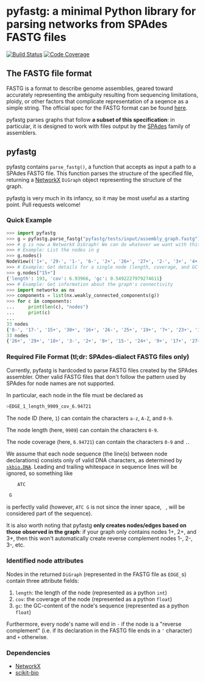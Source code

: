 # pyfastg: a minimal Python library for parsing networks from SPAdes FASTG files
[![Build Status](https://travis-ci.org/fedarko/pyfastg.svg?branch=master)](https://travis-ci.org/fedarko/pyfastg) [![Code Coverage](https://codecov.io/gh/fedarko/pyfastg/branch/master/graph/badge.svg)](https://codecov.io/gh/fedarko/pyfastg)

## The FASTG file format
FASTG is a format to describe genome assemblies, geared toward accurately representing the ambiguity resulting from sequencing limitations, ploidy, or other factors that complicate representation of a seqence as a simple string.  The official spec for the FASTG format can be found [here](http://fastg.sourceforge.net/).

pyfastg parses graphs that follow **a subset of this specification**: in
particular, it is designed to work with files output by the
[SPAdes](http://cab.spbu.ru/software/spades/) family of assemblers.

## pyfastg
pyfastg contains `parse_fastg()`, a function that accepts as input a path
to a SPAdes FASTG file. This function parses the structure of the specified
file, returning a [NetworkX](https://networkx.github.io) `DiGraph` object representing
the structure of the graph.

pyfastg is very much in its infancy, so it may be most useful as a starting point.
Pull requests welcome!

### Quick Example

```python
>>> import pyfastg
>>> g = pyfastg.parse_fastg("pyfastg/tests/input/assembly_graph.fastg")
>>> # g is now a NetworkX DiGraph! We can do whatever we want with this object.
>>> # Example: List the nodes in g
>>> g.nodes()
NodeView(('1+', '29-', '1-', '6-', '2+', '26+', '27+', '2-', '3+', '4+', '6+', '7+', '3-', '33-', '9-', '4-', '5+', '5-', '28+', '7-', '8+', '28-', '9+', '8-', '12-', '10+', '12+', '10-', '24-', '32-', '11+', '30-', '11-', '27-', '19-', '13+', '25+', '31-', '13-', '14+', '14-', '26-', '15+', '15-', '23-', '16+', '16-', '17+', '17-', '19+', '18+', '33+', '18-', '20+', '20-', '22+', '21+', '21-', '22-', '23+', '24+', '25-', '29+', '30+', '31+', '32+'))
>>> # Example: Get details for a single node (length, coverage, and GC-content)
>>> g.nodes["15+"]
{'length': 193, 'cov': 6.93966, 'gc': 0.5492227979274611}
>>> # Example: Get information about the graph's connectivity
>>> import networkx as nx
>>> components = list(nx.weakly_connected_components(g))
>>> for c in components:
...     print(len(c), "nodes")
...     print(c)
...
33 nodes
{'8-', '17-', '15+', '30+', '16+', '26-', '25+', '19+', '7+', '23+', '14-', '18-', '10-', '29-', '20-', '27-', '11-', '5-', '3+', '2-', '12-', '13+', '31-', '6+', '1+', '21-', '24-', '32-', '22+', '28+', '4+', '33-', '9-'}
33 nodes
{'26+', '29+', '18+', '3-', '2+', '8+', '15-', '24+', '9+', '17+', '27+', '28-', '11+', '6-', '20+', '14+', '19-', '13-', '4-', '21+', '5+', '31+', '22-', '12+', '25-', '30-', '10+', '1-', '7-', '32+', '23-', '33+', '16-'}
```

### Required File Format (tl;dr: SPAdes-dialect FASTG files only)
Currently, pyfastg is hardcoded to parse FASTG files created by the SPAdes assembler. Other valid FASTG files that don't follow the pattern used by SPAdes for node names are not supported.

In particular, each node in the file must be declared as

```bash
>EDGE_1_length_9909_cov_6.94721
```

The node ID (here, `1`) can contain the characters `a-z`, `A-Z`, and `0-9`.

The node length (here, `9909`) can contain the characters `0-9`.

The node coverage (here, `6.94721`) can contain the characters `0-9` and `.`.

We assume that each node sequence (the line(s) between node declarations)
consists only of valid DNA characters, as determined by
[`skbio.DNA`](http://scikit-bio.org/docs/latest/generated/skbio.sequence.DNA.html).
Leading and trailing whitespace in sequence lines will be ignored, so something
like
```bash
    ATC

 G     
```
is perfectly valid (however, `ATC G` is not since the inner space, ` `, will be
considered part of the sequence).

It is also worth noting that pyfastg **only creates nodes/edges based on those
observed in the graph**: if your graph only contains nodes 1+, 2+, and 3+, then
this won't automatically create reverse complement nodes 1-, 2-, 3-, etc.

### Identified node attributes
Nodes in the returned `DiGraph` (represented in the FASTG file as `EDGE_`s)
contain three attribute fields:

1. `length`: the length of the node (represented as a python `int`)
2. `cov`: the coverage of the node (represented as a python `float`)
2. `gc`: the GC-content of the node's sequence (represented as a python `float`)

Furthermore, every node's name will end in `-` if the node is a "reverse
complement" (i.e. if its declaration in the FASTG file ends in a `'` character) and `+` otherwise.

### Dependencies

- [NetworkX](https://networkx.github.io)
- [scikit-bio](http://scikit-bio.org/)

